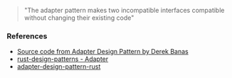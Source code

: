> "The adapter pattern makes two incompatible interfaces compatible without changing their existing code"

### References

- [Source code from Adapter Design Pattern by Derek Banas](https://www.youtube.com/watch?v=qG286LQM6BU)
- [rust-design-patterns - Adapter](https://github.com/jdavis/rust-design-patterns/blob/master/patterns/adapter.rs)
- [adapter-design-pattern-rust](https://chercher.tech/rust/adapter-design-pattern-rust)